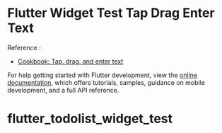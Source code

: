 # Flutter Widget Test Tap Drag Enter Text
Reference : 
- [Cookbook: Tap, drag, and enter text](https://docs.flutter.dev/cookbook/testing/widget/tap-drag)

For help getting started with Flutter development, view the
[online documentation](https://docs.flutter.dev/), which offers tutorials,
samples, guidance on mobile development, and a full API reference.
# flutter_todolist_widget_test
